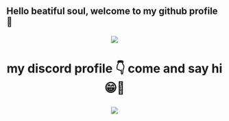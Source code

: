 ## <p> Hello beatiful soul, welcome to my github profile 👋 </p>




<p align="center">
    <img src = "https://github-readme-stats.vercel.app/api?username=Ameeeek&count_private=true&show_icons=true&theme=radical&hide_rank=false)](https://github.com/Ameeeek/github-readme-stats)">
</p>
<h1 align="center">
my discord profile 👇 come and say hi 😁👋
<p align="center">
    <img src = "https://discord.c99.nl/widget/theme-3/291715441867489291.png">
</p>
</h1>
<!--
**Ameeeek/readme** is a ✨ _special_ ✨ repository because its `README.md` (this file) appears on your GitHub profile.
